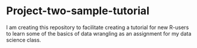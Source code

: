 # Project-two-sample-tutorial
I am creating this repository to facilitate creating a tutorial for new R-users to learn some of the basics of data wrangling as an assignment for my data science class.
